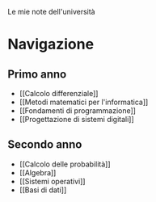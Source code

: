 Le mie note dell'università
# Navigazione
## Primo anno
- [[Calcolo differenziale]]
- [[Metodi matematici per l'informatica]]
- [[Fondamenti di programmazione]]
- [[Progettazione di sistemi digitali]]

## Secondo anno
- [[Calcolo delle probabilità]]
- [[Algebra]]
- [[Sistemi operativi]]
- [[Basi di dati]]
